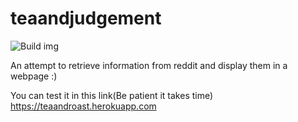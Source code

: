 # teaandjudgement
![Build img](https://travis-ci.com/hessikaveh/teaandjudgement.svg?branch=master)

An attempt to retrieve information from reddit and display them in a webpage :)

You can test it in this link(Be patient it takes time)
https://teaandroast.herokuapp.com